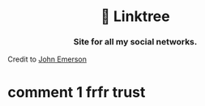 <h1 align="center">🌲 Linktree</h1>
<h3 align="center">Site for all my social networks.</h3>

Credit to [John Emerson](https://johnggli.github.io/linktree)

# comment 1 frfr trust
